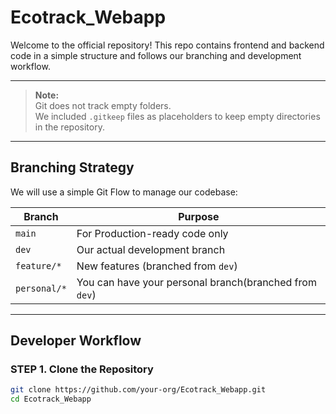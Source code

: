 # Ecotrack_Webapp

Welcome to the official repository! This repo contains frontend and backend code in a simple structure and follows our branching and development workflow.

---

> **Note:**  
> Git does not track empty folders.  
> We included `.gitkeep` files as placeholders to keep empty directories in the repository.

---

## Branching Strategy

We will use a simple Git Flow to manage our codebase:

| Branch        | Purpose                             |
|---------------|-----------------------------------|
| `main`        | For Production-ready code only      |
| `dev`         | Our actual development branch         |
| `feature/*`   | New features (branched from `dev`) |
| `personal/*`  | You can have your personal branch(branched from `dev`)  |


---

## Developer Workflow

### STEP 1. Clone the Repository

```bash
git clone https://github.com/your-org/Ecotrack_Webapp.git
cd Ecotrack_Webapp

